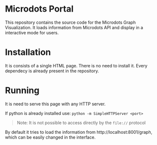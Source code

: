 Microdots Portal
===============

This repository contains the source code for the Microdots Graph Visualization. It loads information from Microdots API and display in a interactive mode for users.


# Installation

It is consists of a single HTML page. There is no need to install it. Every dependecy is already present in the repository.


# Running

It is need to serve this page with any HTTP server.

If python is already installed use: `python -m SimpleHTTPServer <port>`

> Note: It is not possible to access directly by the `file://` protocol

By default it tries to load the information from http://localhost:8001/graph, which can be easily changed in the interface.
